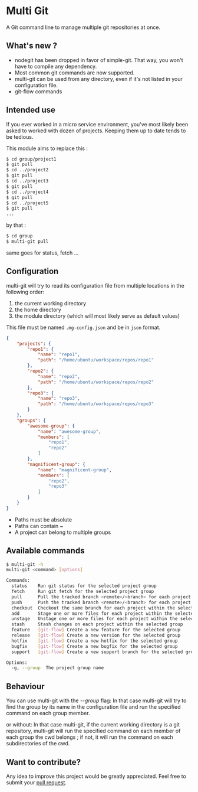 Multi Git
========

A Git command line to manage multiple git repositories at once.

What's new ?
-------------------------------------------------------------------
* nodegit has been dropped in favor of simple-git. That way, you won't have to compile any dependency.
* Most common git commands are now supported.
* multi-git can be used from any directory, even if it's not listed in your configuration file.
* git-flow commands

Intended use
-------------------------------------------------------------------

If you ever worked in a micro service environment, you've most likely been asked to worked with dozen of projects.
Keeping them up to date tends to be tedious.

This module aims to replace this :
````bash
$ cd group/project1
$ git pull
$ cd ../project2
$ git pull
$ cd ../project3
$ git pull
$ cd ../project4
$ git pull
$ cd ../project5
$ git pull
...
````
by that :
````javascript
$ cd group
$ multi-git pull
````

same goes for status, fetch ...

Configuration
-------------------------------------------------------------------
multi-git will try to read its configuration file from multiple locations in the following order:
1. the current working directory
2. the home directory
3. the module directory (which will most likely serve as default values)

This file must be named `.mg-config.json` and be in `json` format.

````json
{
    "projects": {
        "repo1": {
            "name": "repo1",
            "path": "/home/ubuntu/workspace/repos/repo1"
        },
        "repo2": {
            "name": "repo2",
            "path": "/home/ubuntu/workspace/repos/repo2"
        },
        "repo3": {
            "name": "repo3",
            "path": "/home/ubuntu/workspace/repos/repo3"
        }
    },
    "groups": {
        "awesome-group": {
            "name": "awesome-group",
            "members": [
                "repo1",
                "repo2"
            ]
        },
        "magnificent-group": {
            "name": "magnificent-group",
            "members": [
                "repo2",
                "repo3"
            ]
        }
    }
}
````

* Paths must be absolute
* Paths can contain ~
* A project can belong to multiple groups

Available commands
-------------------------------------------------------------------
````bash
$ multi-git -h
multi-git <command> [options]

Commands:
  status    Run git status for the selected project group                                                [aliases: st]
  fetch     Run git fetch for the selected project group                                                 [aliases: fe]
  pull      Pull the tracked branch <remote>/<branch> for each project within the group                  [aliases: pl]
  push      Push the tracked branch <remote>/<branch> for each project within the group                  [aliases: ps]
  checkout  Checkout the same branch for each project within the selected group                          [aliases: co]
  add       Stage one or more files for each project within the selected group                            [aliases: a]
  unstage   Unstage one or more files for each project within the selected group
  stash     Stash changes on each project within the selected group
  feature   [git-flow] Create a new feature for the selected group                                       [aliases: ft]
  release   [git-flow] Create a new version for the selected group                                       [aliases: rl]
  hotfix    [git-flow] Create a new hotfix for the selected group                                        [aliases: hf]
  bugfix    [git-flow] Create a new bugfix for the selected group                                        [aliases: bf]
  support   [git-flow] Create a new support branch for the selected group                                [aliases: sp]

Options:
  -g, --group  The project group name
````

Behaviour
-------------------------------------------------------------------
You can use multi-git with the _--group_ flag:
In that case multi-git will try to find the group by its name in the configuration file
and run the specified command on each group member.

or without:
In that case multi-git, if the current working directory is a git repository,
multi-git will run the specified command on each member of each group the cwd belongs ;
if not, it will run the command on each subdirectories of the cwd.

Want to contribute?
-------------------------------------------------------------------
Any idea to improve this project would be greatly appreciated.
Feel free to submit your [pull request](https://github.com/nicolas-schmitt/multi-git/pulls).
